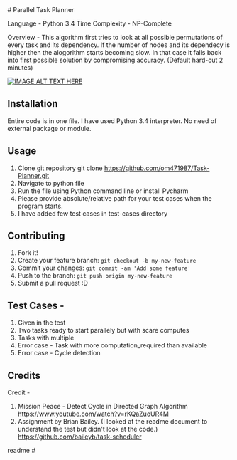<snippet>
  <content>
# Parallel Task Planner

Language  - Python 3.4
Time Complexity - NP-Complete

Overview - This algorithm first tries to look at all possible permutations of every task and its dependency. If the number of nodes and its dependecy is higher then the alogorithm starts becoming slow. In that case it falls back into first possible solution by compromising accuracy. (Default hard-cut 2 minutes)

[![IMAGE ALT TEXT HERE](https://img.youtube.com/vi/rKQaZuoUR4M/0.jpg)](https://www.youtube.com/watch?v=rKQaZuoUR4M)

## Installation
Entire code is in one file. I have used Python 3.4 interpreter. No need of external package or module.

## Usage
1. Clone git repository   git clone https://github.com/om471987/Task-Planner.git
2. Navigate to python file
3. Run the file using Python command line or install Pycharm
4. Please provide absolute/relative path for your test cases when the program starts.
5. I have added few test cases in test-cases directory

## Contributing
1. Fork it!
2. Create your feature branch: `git checkout -b my-new-feature`
3. Commit your changes: `git commit -am 'Add some feature'`
4. Push to the branch: `git push origin my-new-feature`
5. Submit a pull request :D

## Test Cases -
1. Given in the test
2. Two tasks ready to start parallely but with scare computes
3. Tasks with multiple
4. Error case - Task with more computation_required than available
5. Error case - Cycle detection

## Credits
Credit - 
1. Mission Peace - Detect Cycle in Directed Graph Algorithm
            https://www.youtube.com/watch?v=rKQaZuoUR4M
2. Assignment by Brian Bailey. (I looked at the readme document to understand the test but didn't look at the code.)
            https://github.com/baileyb/task-scheduler
</content>
  <tabTrigger>readme</tabTrigger>
</snippet>
# 

